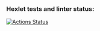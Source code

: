 ### Hexlet tests and linter status:

[![Actions Status](https://github.com/PxHA-source/frontend-project-46/actions/workflows/hexlet-check.yml/badge.svg)](https://github.com/PxHA-source/frontend-project-46/actions)
